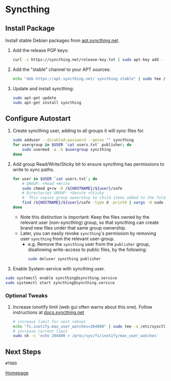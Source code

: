 # Syncthing


## Install Package

Install stable Debian packages from [apt.syncthing.net](https://apt.syncthing.net/).

1. Add the release PGP keys:
    ```bash
    curl -s https://syncthing.net/release-key.txt | sudo apt-key add -
    ```

1. Add the "stable" channel to your APT sources:
    ```bash
    echo "deb https://apt.syncthing.net/ syncthing stable" | sudo tee /etc/apt/sources.list.d/syncthing.list
    ```

1. Update and install syncthing:
    ```bash
    sudo apt-get update
    sudo apt-get install syncthing
    ```

## Configure Autostart
1. Create syncthing user, adding to all groups it will sync files for.
    ```bash
    sudo adduser --disabled-password --gecos "" syncthing
    for usergroup in $USER `cat users.txt` publisher; do
        sudo usermod -a -G $usergroup syncthing
    done
    ```
1. Add group Read/Write/Sticky bit to ensure syncthing has permissions to write to sync paths.
    ```bash
    for user in $USER `cat users.txt`; do
        # GROUP: +Read +Write
        sudo chmod g+rw -R /${HOSTNAME}/${user}/safe
        # Directories GROUP: +Xecute +Sticky
        #  This copies group ownership to child items added to the folder.
        find /${HOSTNAME}/${user}/safe -type d -print0 | xargs -0 sudo chmod g+xs
    done
    ```
    * Note this distinction is important: Keep the files owned by the relevant user (non-syncthing) group, so that syncthing can create brand new files under that same group ownership.
    * Later, you can easily revoke `syncthing`'s permission by removing user `syncthing` from the relevant user-group.
        * e.g. Remove the `syncthing` user from the `publisher` group, disallowing write-access to public files, by the following:
            ```bash
            sudo deluser syncthing publisher
            ```
1. Enable System-service with syncthing user.
```bash
sudo systemctl enable syncthing@syncthing.service
sudo systemctl start syncthing@syncthing.service
```


### Optional Tweaks

1. Increase ionotify limit (web gui often warns about this one). Follow instructions at [docs.syncthing.net](https://docs.syncthing.net/users/faq.html#inotify-limits)
    ```bash
    # increase limit for next reboot
    echo "fs.inotify.max_user_watches=204800" | sudo tee -a /etc/sysctl.conf
    # increase current limit
    sudo sh -c 'echo 204800 > /proc/sys/fs/inotify/max_user_watches'
    ```


## Next Steps

```
#TODO
```


[Homepage](../README.md)
